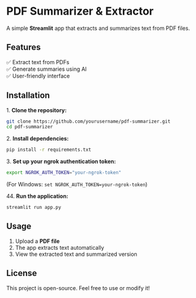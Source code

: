 # PDF Summarizer & Extractor

A simple **Streamlit** app that extracts and summarizes text from PDF files.

## Features
✅ Extract text from PDFs  
✅ Generate summaries using AI  
✅ User-friendly interface  

## Installation

1️. **Clone the repository:**
```bash
git clone https://github.com/yourusername/pdf-summarizer.git
cd pdf-summarizer
```

2️. **Install dependencies:**
```bash
pip install -r requirements.txt
```

3️. **Set up your ngrok authentication token:**
```bash
export NGROK_AUTH_TOKEN="your-ngrok-token"
```
(For Windows: `set NGROK_AUTH_TOKEN=your-ngrok-token`)

4️4. **Run the application:**
```bash
streamlit run app.py
```

## Usage
1. Upload a **PDF file**  
2. The app extracts text automatically  
3. View the extracted text and summarized version  

## License
This project is open-source. Feel free to use or modify it!
